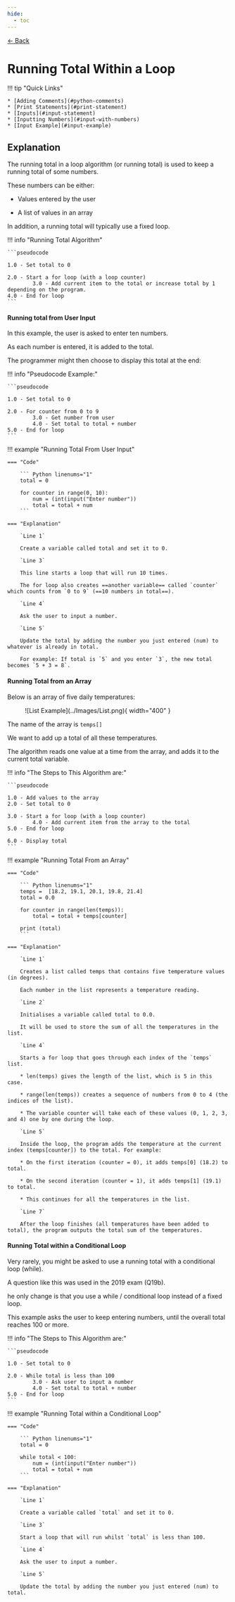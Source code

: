 ```yaml
---
hide:
  - toc
---
```


<a href="javascript:history.back()" class="md-button back-button"> ← Back</a>

# Running Total Within a Loop

!!! tip "Quick Links"

    * [Adding Comments](#python-comments)
    * [Print Statements](#print-statement)
    * [Inputs](#input-statement)
    * [Inputting Numbers](#input-with-numbers)
	* [Input Example](#input-example)

## Explanation

The running total in a loop algorithm (or running total) is used to keep a running total of some numbers.

These numbers can be either:

* Values entered by the user

* A list of values in an array

In addition, a running total will typically use a fixed loop. 

!!! info "Running Total Algorithm"

    ```pseudocode

    1.0 - Set total to 0

    2.0 - Start a for loop (with a loop counter)
            3.0 - Add current item to the total or increase total by 1 depending on the program.
    4.0 - End for loop
    ```

#### Running total from User Input

In this example, the user is asked to enter ten numbers. 

As each number is entered, it is added to the total. 

The programmer might then choose to display this total at the end:

!!! info "Pseudocode Example:"

    ```pseudocode

    1.0 - Set total to 0

    2.0 - For counter from 0 to 9
            3.0 - Get number from user
            4.0 - Set total to total + number
    5.0 - End for loop
    ```

!!! example "Running Total From User Input"

    === "Code"

        ``` Python linenums="1"
        total = 0

        for counter in range(0, 10):
            num = (int(input("Enter number"))
            total = total + num         
        ```

    === "Explanation"

        `Line 1`

        Create a variable called total and set it to 0.
        
        `Line 3`

        This line starts a loop that will run 10 times.

        The for loop also creates ==another variable== called `counter` which counts from `0 to 9` (==10 numbers in total==).

        `Line 4`

        Ask the user to input a number.
        
        `Line 5` 

        Update the total by adding the number you just entered (num) to whatever is already in total.

        For example: If total is `5` and you enter `3`, the new total becomes `5 + 3 = 8`.

#### Running Total from an Array

Below is an array of five daily temperatures:

<figure markdown="span">
    ![List Example](../Images/List.png){ width="400" }
</figure>

The name of the array is `temps[]`

We want to add up a total of all these temperatures. 

The algorithm reads one value at a time from the array, and adds it to the current total variable.

!!! info "The Steps to This Algorithm are:"

    ```pseudocode

    1.0 - Add values to the array 
    2.0 - Set total to 0

    3.0 - Start a for loop (with a loop counter)
            4.0 - Add current item from the array to the total
    5.0 - End for loop

    6.0 - Display total
    ```

!!! example "Running Total From an Array"

    === "Code"

        ``` Python linenums="1"
        temps =  [18.2, 19.1, 20.1, 19.8, 21.4]
        total = 0.0

        for counter in range(len(temps)):
            total = total + temps[counter]

        print (total)
        ```

    === "Explanation"

        `Line 1`

        Creates a list called temps that contains five temperature values (in degrees). 
        
        Each number in the list represents a temperature reading.

        `Line 2`

        Initialises a variable called total to 0.0. 
        
        It will be used to store the sum of all the temperatures in the list.

        `Line 4`

        Starts a for loop that goes through each index of the `temps` list.

        * len(temps) gives the length of the list, which is 5 in this case.
        
        * range(len(temps)) creates a sequence of numbers from 0 to 4 (the indices of the list).
        
        * The variable counter will take each of these values (0, 1, 2, 3, and 4) one by one during the loop.

        `Line 5` 

        Inside the loop, the program adds the temperature at the current index (temps[counter]) to the total. For example:
        
        * On the first iteration (counter = 0), it adds temps[0] (18.2) to total.

        * On the second iteration (counter = 1), it adds temps[1] (19.1) to total.

        * This continues for all the temperatures in the list.

        `Line 7` 

        After the loop finishes (all temperatures have been added to total), the program outputs the total sum of the temperatures.

#### Running Total within a Conditional Loop

Very rarely, you might be asked to use a running total with a conditional loop (while). 

A question like this was used in the 2019 exam (Q19b). 

he only change is that you use a while / conditional loop instead of a fixed loop.

This example asks the user to keep entering numbers, until the overall total reaches 100 or more.

!!! info "The Steps to This Algorithm are:"

    ```pseudocode

    1.0 - Set total to 0

    2.0 - While total is less than 100
            3.0 - Ask user to input a number
            4.0 - Set total to total + number
    5.0 - End for loop
    ```

!!! example "Running Total within a Conditional Loop"

    === "Code"

        ``` Python linenums="1"
        total = 0

        while total < 100:
            num = (int(input("Enter number"))
            total = total + num
        ```

    === "Explanation"

        `Line 1`

        Create a variable called `total` and set it to 0.

        `Line 3`

        Start a loop that will run whilst `total` is less than 100.

        `Line 4`

        Ask the user to input a number.

        `Line 5` 

        Update the total by adding the number you just entered (num) to total.